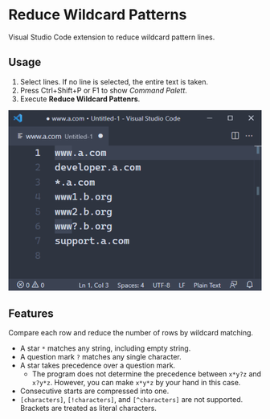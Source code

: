 # Reduce Wildcard Patterns

Visual Studio Code extension to reduce wildcard pattern lines.

## Usage

1.  Select lines.
    If no line is selected, the entire text is taken.
2.  Press Ctrl+Shift+P or F1 to show *Command Palett*.
3.  Execute **Reduce Wildcard Pattenrs**.

![Usage animation](images/usage-animation.gif)

## Features

Compare each row and reduce the number of rows by wildcard matching.

- A star `*` matches any string, including empty string.
- A question mark `?` matches any single character.
- A star takes precedence over a question mark.
  - The program does not determine the precedence between `x*y?z` and `x?y*z`.
    However, you can make `x*y*z` by your hand in this case.
- Consecutive starts are compressed into one.
- `[characters]`, `[!characters]`, and `[^characters]` are not supported.
  Brackets are treated as literal characters.
